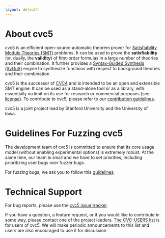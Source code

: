 ```yaml
---
layout: default
---
```


# About cvc5

cvc5 is an efficient open-source automatic theorem prover for
[Satisfiability Modulo Theories (SMT)](
    https://en.wikipedia.org/wiki/Satisfiability_Modulo_Theories)
problems.
It can be used to prove the **satisfiability** (or, dually, the **validity**)
of first-order formulas in a large number of theories and their combination.
It further provides a [Syntax-Guided Synthesis (SyGuS)](https://sygus.org)
engine to synthesize functions with respect to background theories and their
combination.

cvc5 is the successor of [CVC4](https://cvc4.cs.stanford.edu) and is
intended to be an open and extensible SMT engine.
It can be used as a stand-alone tool or as a library, with essentially no limit
on its use for research or commercial purposes (see
[license](https://github.com/cvc5/cvc5/blob/master/COPYING)).
To contribute to cvc5, please refer to our [contribution
guidelines](https://github.com/cvc5/cvc5/blob/master/CONTRIBUTING.md).

cvc5 is a joint project lead by Stanford University and the University of Iowa.



# Guidelines For Fuzzing cvc5

The development team of cvc5 is committed to ensure that its core
usage model (without enabling experimental options) is extremely robust.
At the same time, our team is small and we have to set priorities,
including prioritizing user bugs over fuzzer bugs.

For fuzzing bugs, we ask you to follow this
[guidelines](https://github.com/cvc5/cvc5/wiki/Fuzzing-cvc5).



# Technical Support

For bug reports, please use the <a title="cvc5 bug tracking system"
href="https://github.com/cvc5/cvc5/issues" rel="nofollow">cvc5 issue
tracker</a>.

If you have a question, a feature request, or if you would like to contribute
in some way, please contact one of the project leaders.
<a title="http://www.cs.nyu.edu/mailman/listinfo/cvc-users"
href="http://www.cs.nyu.edu/mailman/listinfo/cvc-users" rel="nofollow">The
CVC-USERS list</a> is for users of cvc5.
We will make periodic announcements to this list and users are also encouraged
to use it for discussion.
